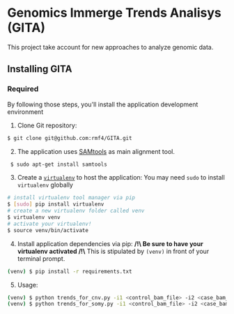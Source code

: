# Genomics Immerge Trends Analisys (GITA)
  
This project take account for new approaches to analyze genomic data. 


## Installing GITA




### Required

By following those steps, you'll install the application development environment

1. Clone Git repository:
  ```bash
  $ git clone git@github.com:rmf4/GITA.git
  ```
2. The application uses [SAMtools](http://samtools.sourceforge.net/) as main alignment tool.
  ```bash
   $ sudo apt-get install samtools 
  ```

3. Create a [`virtualenv`](https://virtualenv.pypa.io/en/latest/index.html) to host the application:
  You may need `sudo` to install `virtualenv` globally
  ```bash
  # install virtualenv tool manager via pip
  $ [sudo] pip install virtualenv
  # create a new virtualenv folder called venv
  $ virtualenv venv
  # activate your virtualenv!
  $ source venv/bin/activate
  ```

4. Install application dependencies via pip:
  **/!\ Be sure to have your virtualenv activated /!\\**
  This is stipulated by `(venv)` in front of your terminal prompt.

  ```bash
  (venv) $ pip install -r requirements.txt
  ```
5. Usage:

  ```bash
  (venv) $ python trends_for_cnv.py -i1 <control_bam_file> -i2 <case_bam_file> -r <genome_reference_file> -w <window_factor_size> -gff <annotation_file>
  (venv) $ python trends_for_somy.py -i1 <control_bam_file> -i2 <case_bam_file> -p <ploidy> -w <window_size> -r <genome_reference_file>

  ```
